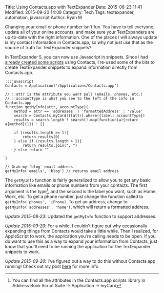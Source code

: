 Title: Using Contacts.app with TextExpander
Date: 2015-08-23 11:41
Modified: 2015-09-20 14:08
Category: Tech
Tags: textexpander, automation, javascript
Author: Ryan M

Changing your email or phone number isn't fun. You have to tell everyone, update all of your online accounts, and make sure your TextExpanders are up-to-date with the right information. One of the places I will always update is my contact information in Contacts.app, so why not just use that as the source of truth for TextExpander snippets?
<!-- PELICAN_END_SUMMARY --> 

In TextExpander 5, you can now use Javascript in snippets. Since I had [already created some scripts][Backup Contacts] using Contacts, I re-used some of the bits to create TextExpander snippets to expand information directly from Contacts.app.

	:::javascript
    Contacts = Application('/Applications/Contacts.app')

	// ::attr is the attribute you want pull (emails, phones, etc.)
	// ::accountType is what you see to the left of the info in Contacts.app
    function getMyInfo(attr, accountType){
        method = attr == 'addresses' ? 'formattedAddress' : 'value'
        search = Contacts.myCard()[attr].where({label: accountType})
        results = search.length ? search().map(function(a){return a[method]()}) : []

        if (results.length == 1){
            return results[0]
        } else if (results.length > 1){
            return results.join(", ")
        } else return ""
        
    }

    // Grab my 'blog' email address 
    getMyInfo('emails', 'blog') // returns email address

The `getMyInfo` function is fairly generalized to allow you to get any basic information like emails or phone numbers from your contacts. The first argument is the type[^1], and the second is the label you want, such as Home, Work, etc. To get a phone number, just change the function called to `getMyInfo('phones', 'iPhone)`. To get an address, change to `getMyInfo('addresses', 'home')`, which will return a formatted address.

*Update 2015-08-23*: Updated the `getMyInfo` function to support addresses.  

*Update 2015-09-20*: For a while, I couldn't figure out why occasionally expanding things from Contacts would take a little while. Then I realized, for AppleScript to work, the application you're calling needs to be open. If you do want to use this as a way to expand your information from Contacts, just know that you'll need to be running the application for the TextExpander snippets to work.

*Update 2015-09-20*: I've figured out a way to do this without Contacts.app running! Check out my post [here]({static}../2015-10-24/2015-10-24-Using_Contacts_TextExpander_v2.md) for more info.


[Backup Contacts]: {static}../2014-12-14/2014-12-14_backup-your-contacts-v2.md
[^1]: You can find all the attributes in the Contacts.app scripts library in Address Book Script Suite → Application → myCard
